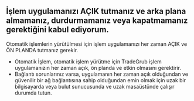 
## İşlem uygulamanızı AÇIK tutmanız ve arka plana almamanız, durdurmamanız veya kapatmamanız gerektiğini kabul ediyorum.

Otomatik işlemlerin yürütülmesi için işlem uygulamanızı her zaman AÇIK ve ÖN PLANDA tutmanız gerekir.
- Otomatik İşlem, otomatik işlem yürütme için TradeGrub işlem uygulamanızın her zaman açık, ön planda ve etkin olmasını gerektirir.
- Bağlantı sorunlarınız varsa, uygulamanın her zaman açık olduğundan ve güvenilir bir ağ bağlantısına sahip olduğundan emin olmak için uzak bir bilgisayarda veya bulut sunucusunda ve uzak masaüstünde çalışır durumda tutun.